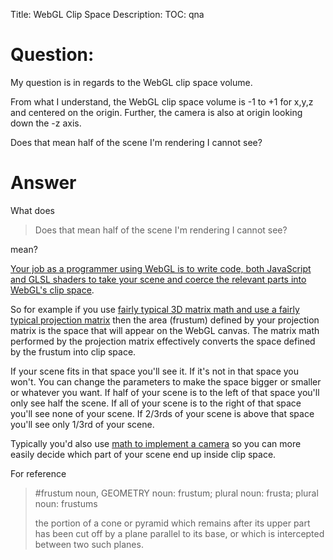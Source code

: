 Title: WebGL Clip Space
Description:
TOC: qna

# Question:

My question is in regards to the WebGL clip space volume.

From what I understand, the WebGL clip space volume is -1 to +1 for x,y,z and centered on the origin. Further, the camera is also at origin looking down the -z axis.

Does that mean half of the scene I'm rendering I cannot see?

# Answer

What does 

> Does that mean half of the scene I'm rendering I cannot see?

mean? 

[Your job as a programmer using WebGL is to write code, both JavaScript and GLSL shaders to take your scene and coerce the relevant parts into WebGL's clip space](https://webglfundamentals.org/webgl/lessons/webgl-fundamentals.html).

So for example if you use [fairly typical 3D matrix math and use a fairly typical projection matrix](https://webglfundamentals.org/webgl/lessons/webgl-3d-perspective.html) then the area (frustum) defined by your projection matrix is the space that will appear on the WebGL canvas. The matrix math performed by the projection matrix effectively converts the space defined by the frustum  into clip space.

If your scene fits in that space you'll see it. If it's not in that space you won't. You can change the parameters to make the space bigger or smaller or whatever you want. If half of your scene is to the left of that space you'll only see half the scene. If all of your scene is to the right of that space you'll see none of your scene. If 2/3rds of your scene is above that space you'll see only 1/3rd of your scene.

Typically you'd also use [math to implement a camera](https://webglfundamentals.org/webgl/lessons/webgl-3d-camera.html) so you can more easily decide which part of your scene end up inside clip space.

For reference

> #frustum
> noun, GEOMETRY
> noun: frustum; plural noun: frusta; plural noun: frustums
>
> the portion of a cone or pyramid which remains after its upper part has  been cut off by a plane parallel to its base, or which is intercepted between two such planes.

